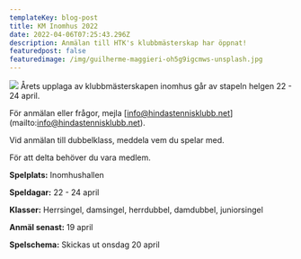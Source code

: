 ```yaml
---
templateKey: blog-post
title: KM Inomhus 2022
date: 2022-04-06T07:25:43.296Z
description: Anmälan till HTK's klubbmästerskap har öppnat!
featuredpost: false
featuredimage: /img/guilherme-maggieri-oh5g9igcmws-unsplash.jpg
---
```


![](/img/guilherme-maggieri-oh5g9igcmws-unsplash.jpg)
Årets upplaga av klubbmästerskapen inomhus går av stapeln helgen 22 - 24 april.

För anmälan eller frågor, mejla [info@hindastennisklubb.net] (mailto:info@hindastennisklubb.net).

Vid anmälan till dubbelklass, meddela vem du spelar med.

För att delta behöver du vara medlem.

**Spelplats:** Inomhushallen

**Speldagar:** 22 - 24 april

**Klasser:** Herrsingel, damsingel, herrdubbel, damdubbel, juniorsingel

**Anmäl senast:** 19 april

**Spelschema:** Skickas ut onsdag 20 april
